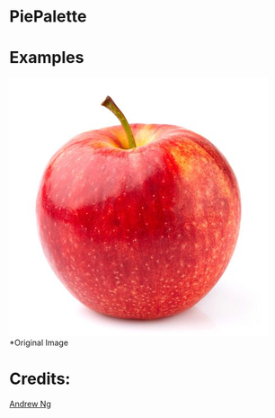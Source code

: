 # PiePalette

# Examples
!["apple"](images/apple.jpg)
*Original Image
# Credits:
[Andrew Ng](notes/notes.pdf)
